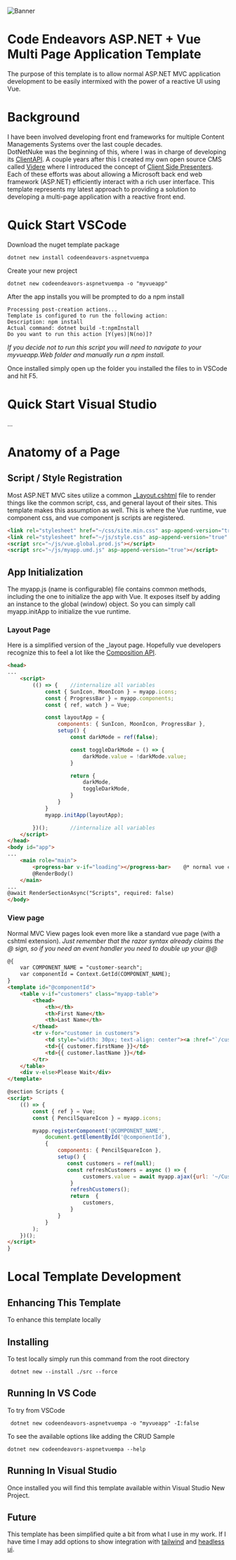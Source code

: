 ![Banner](banner.png)

# Code Endeavors ASP.NET + Vue Multi Page Application Template
The purpose of this template is to allow normal ASP.NET MVC application development to be easily intermixed with the power of a reactive UI using Vue. 

# Background
I have been involved developing front end frameworks for multiple Content Managements Systems over the last couple decades.  
DotNetNuke was the beginning of this, where I was in charge of developing its [ClientAPI](https://dotnetnuke.nl/LinkClick.aspx?fileticket=LktZ8e1P3tA%3D&tabid=600&portalid=16&mid=1379&forcedownload=true).
A couple years after this I created my own open source CMS called [Videre](https://www.viderecms.net/) where I introduced the concept of [Client Side Presenters](https://www.viderecms.net/develop/client-side-presenters.html#overview).  Each of these efforts was about allowing a Microsoft back end web framework (ASP.NET) efficiently interact with a rich user interface.  This template represents my latest approach to providing a solution to developing a multi-page application with a reactive front end.

# Quick Start VSCode
Download the nuget template package
```console
dotnet new install codeendeavors-aspnetvuempa
```

Create your new project
```console
dotnet new codeendeavors-aspnetvuempa -o "myvueapp"
```

After the app installs you will be prompted to do a npm install
```console
Processing post-creation actions...
Template is configured to run the following action:
Description: npm install
Actual command: dotnet build -t:npmInstall
Do you want to run this action [Y(yes)|N(no)]?
```
*If you decide not to run this script you will need to navigate to your myvueapp.Web folder and manually run a npm install.*

Once installed simply open up the folder you installed the files to in VSCode and hit F5.

# Quick Start Visual Studio
...


# Anatomy of a Page

## Script / Style Registration
Most ASP.NET MVC sites utilize a common [_Layout.cshtml](https://learn.microsoft.com/en-us/aspnet/mvc/overview/getting-started/introduction/adding-a-view) file to render things like the common script, css, and general layout of their sites.  This template makes this assumption as well.  This is where the Vue runtime, vue component css, and vue component js scripts are registered.

```html
<link rel="stylesheet" href="~/css/site.min.css" asp-append-version="true" />  @* CSS from static/css (esbuild compile)  *@
<link rel="stylesheet" href="~/js/style.css" asp-append-version="true" />      @* CSS from vue components (vite compile) *@
<script src="~/js/vue.global.prod.js"></script>
<script src="~/js/myapp.umd.js" asp-append-version="true"></script>
```

## App Initialization
The myapp.js (name is configurable) file contains common methods, including the one to initialize the app with Vue.  It exposes itself by adding an instance to the global (window) object.  So you can simply call myapp.initApp to initialize the vue runtime.

### Layout Page
Here is a simplified version of the _layout page.  Hopefully vue developers recognize this to feel a lot like the [Composition API](https://vuejs.org/api/composition-api-setup).

```html
<head>
...
    <script>
		(() => {    //internalize all variables
            const { SunIcon, MoonIcon } = myapp.icons;
            const { ProgressBar } = myapp.components;
			const { ref, watch } = Vue;

            const layoutApp = {
                components: { SunIcon, MoonIcon, ProgressBar },
                setup() {
                    const darkMode = ref(false);

                    const toggleDarkMode = () => {
                        darkMode.value = !darkMode.value;
                    }

                    return {
                        darkMode,
                        toggleDarkMode,
                    }   
                }
            }
            myapp.initApp(layoutApp);

        })();       //internalize all variables
    </script>
</head>
<body id="app">
...
    <main role="main">
        <progress-bar v-if="loading"></progress-bar>    @* normal vue component (imported in static\vue\myapp.js) *@
        @RenderBody()
    </main>
...
@await RenderSectionAsync("Scripts", required: false)
</body>
```

### View page
Normal MVC View pages look even more like a standard vue page (with a cshtml extension).
*Just remember that the razor syntax already claims the @ sign, so if you need an event handler you need to double up your @@*

```html
@{
    var COMPONENT_NAME = "customer-search";
    var componentId = Context.GetId(COMPONENT_NAME);
}
<template id="@componentId">
    <table v-if="customers" class="myapp-table">
        <thead>
            <th></th>
            <th>First Name</th>
            <th>Last Name</th>
        </thead>
        <tr v-for="customer in customers">
            <td style="width: 30px; text-align: center"><a :href="`/customer/${customer.id}`"><pencil-square-icon class="myapp-icon"></pencil-square-icon></a></td>
            <td>{{ customer.firstName }}</td>
            <td>{{ customer.lastName }}</td>
        </tr>
    </table>
    <div v-else>Please Wait</div>
</template>

@section Scripts {
<script>
    (() => {
        const { ref } = Vue;
        const { PencilSquareIcon } = myapp.icons;

        myapp.registerComponent('@COMPONENT_NAME',
            document.getElementById('@componentId'),
            {
                components: { PencilSquareIcon },
                setup() {
                   const customers = ref(null);
                   const refreshCustomers = async () => {
                        customers.value = await myapp.ajax({url: '~/Customer/GetCustomers' });
                    }
                    refreshCustomers();
                    return  {
                        customers,
                    }
                }
            }
        );
    })();
</script>
}
```

# Local Template Development

## Enhancing This Template
To enhance this template locally

## Installing 
To test locally simply run this command from the root directory

```console
 dotnet new --install ./src --force
```

## Running In VS Code
To try from VSCode

```console
 dotnet new codeendeavors-aspnetvuempa -o "myvueapp" -I:false
```

To see the available options like adding the CRUD Sample

```console
dotnet new codeendeavors-aspnetvuempa --help
```

## Running In Visual Studio
Once installed you will find this template available within Visual Studio New Project.


## Future
This template has been simplified quite a bit from what I use in my work.  If I have time I may add options to show integration with [tailwind](https://tailwindcss.com/) and [headless ui](https://headlessui.com/).